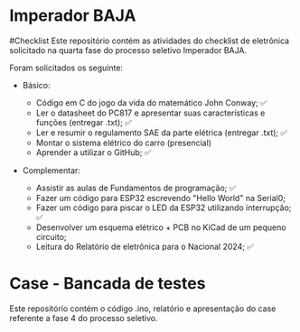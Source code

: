 # Imperador BAJA

#Checklist
Este repositório contém as atividades do checklist de eletrônica solicitado na quarta fase do processo seletivo Imperador BAJA.

Foram solicitados os seguinte:
  - Básico:
      - Código em C do jogo da vida do matemático John Conway; ✅
      - Ler o datasheet do PC817 e apresentar suas características e funções (entregar .txt); ✅
      - Ler e resumir o regulamento SAE da parte elétrica (entregar .txt); ✅
      - Montar o sistema elétrico do carro (presencial) 
      - Aprender a utilizar o GitHub; ✅
   
  - Complementar:
      - Assistir as aulas de Fundamentos de programação; ✅
      - Fazer um código para ESP32 escrevendo "Hello World" na Serial0;
      - Fazer um código para piscar o LED da ESP32 utilizando interrupção; ✅
      - Desenvolver um esquema elétrico + PCB no KiCad de um pequeno circuito;
      - Leitura do Relatório de eletrônica para o Nacional 2024; ✅

# Case - Bancada de testes
Este repositório contém o código .ino, relatório e apresentação do case referente a fase 4 do processo seletivo.
